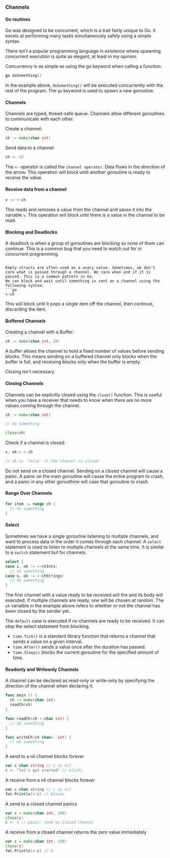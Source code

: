 ### Channels

#### Go routines

Go was designed to be concurrent, which is a trait fairly unique to Go. It excels at performing many tasks simultaneously safely using a simple syntax.

There isn't a popular programming language in existence where spawning concurrent execution is quite as elegant, at least in my opinion.

Concurrency is as simple as using the go keyword when calling a function:
```go
go doSomething()
```

In the example  above, `doSomething()` will be executed concurrently with the rest of the program. The `go` keyword is used to spawn a new goroutine.

#### Channels

Channels are typed, thread-safe queue. Channels allow different goroutines to communicate with each other.

Create a channel:
```go
ch := make(chan int)
```

Send data to a channel:
```go
ch <- 42
```
The `<-` operator is called the `channel operator`. Data flows in the direction of the arrow. This operation will block until another goroutine is ready to receive the value.

#### Receive data from a channel
```go
v := <-ch
```
This reads and removes a value from the channel and saves it into the variable `v`. This operation will block until there is a value in the channel to be read.

#### Blocking and Deadlocks
A deadlock is when a group of goroutines are blocking so none of them can continue. This is a common bug that you need to watch out for in concurrent programming.
```

Empty structs are often used as a unary value. Sometimes, we don't care what is passed through a channel. We care when and if it is passed. This is a common pattern in Go.
We can block and wait until something is sent on a channel using the following syntax:
```go
<-ch
```

This will block until it pops a single item off the channel, then continue, discarding the item.


#### Buffered Channels

Creating a channel with a Buffer:
```go
ch := make(chan int, 10)
```

A buffer allows the channel to hold a fixed number of values before sending blocks. This means sending on a buffered channel only blocks when the buffer is full, and receiving blocks only when the buffer is empty.

Closing isn't necessary. 

#### Closing Channels

Channels can be explicitly closed using the `close()` function. This is useful when you have a receiver that needs to know when there are no more values coming through the channel.

```go
ch := make(chan int)

// do something

close(ch)
```

Check if a channel is closed:

```go
v, ok:= <-ch

// ok is `false` if the channel is closed
```

Do not send on a closed channel. Sending on a closed channel will cause a panic. A panic on the main goroutine will cause the entire program to crash, and a panic in any other gorouthine will case that goroutine to crash.

#### Range Over Channels

```go
for item := range ch {
  // do something
}
```

#### Select

Sometimes we have a single goroutine listening to multiple channels, and want to process data in the order it comes through each channel. A `select` statement is used to listen to multiple channels at the same time. It is similar to a `switch` statement but for channels.

```go
select {
case i, ok := <-chInts:
  // do something
case s, ok := <-chStrings:
  // do something
}
```

The first channel with a value ready to be received will fire and its body will executed. If multiple channels are ready, one will be chosen at random.
The `ok`  varialble in the example above refers to whether or not the channel has been closed by the sender yet. 

The `default` case is executed if no channels are ready to be received. It can stop the select statement from blocking.


- `time.Tick()` is a standard library function that returns a channel that sends a value on a given interval.
- `time.After()` sends a value once after the duration has passed.
- `time.Sleep()` blocks the current goroutine for the specified amount of time.

#### Readonly and Writeonly Channels
A channel can be declared as read-only or write-only by specifying the direction of the channel when declaring it.
```go
func main () {
  ch := make(chan int)
  readCh(ch)
}

func readCh(ch <-chan int) {
  // do something
}
```

```go
func writeCh(ch chan<- int) {
  // do something
}
```


A send to a nil channel blocks forever

```go
var c chan string // c is nil
c <- "let's get started" // blocks
```

A receive from a nil channel blocks forever
```go
var c chan string // c is nil
fmt.Println(<-c) // blocks
```

A send to a closed channel panics

```go
var c = make(chan int, 100)
close(c)
c <- 1 // panic: send on closed channel
```

A receive from a closed channel returns the zero value immediately
```go
var c = make(chan int, 100)
close(c)
fmt.Println(<-c) // 0
```
